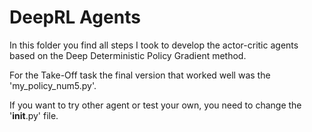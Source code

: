 # DeepRL Agents

In this folder you find all steps I took to develop the actor-critic agents based on the Deep Deterministic Policy Gradient method. 

For the Take-Off task the final version that worked well was the 'my_policy_num5.py'. 

If you want to try other agent or test your own, you need to change the '__init__.py' file. 
